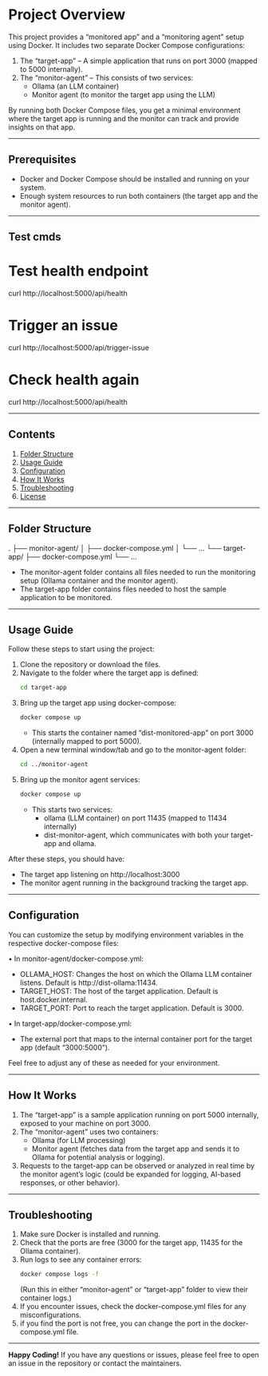 # Project Overview

This project provides a “monitored app” and a “monitoring agent” setup using Docker. It includes two separate Docker Compose configurations:
1. The “target-app” – A simple application that runs on port 3000 (mapped to 5000 internally).
2. The “monitor-agent” – This consists of two services: 
   - Ollama (an LLM container)  
   - Monitor agent (to monitor the target app using the LLM)

By running both Docker Compose files, you get a minimal environment where the target app is running and the monitor can track and provide insights on that app.

---

## Prerequisites

- Docker and Docker Compose should be installed and running on your system.
- Enough system resources to run both containers (the target app and the monitor agent).

---

## Test cmds 
# Test health endpoint
curl http://localhost:5000/api/health

# Trigger an issue
curl http://localhost:5000/api/trigger-issue

# Check health again
curl http://localhost:5000/api/health

---
## Contents

1. [Folder Structure](#folder-structure)  
2. [Usage Guide](#usage-guide)  
3. [Configuration](#configuration)  
4. [How It Works](#how-it-works)  
5. [Troubleshooting](#troubleshooting)  
6. [License](#license)

---

## Folder Structure
.
├── monitor-agent/
│ ├── docker-compose.yml
│ └── ...
└── target-app/
├── docker-compose.yml
└── ...

- The monitor-agent folder contains all files needed to run the monitoring setup (Ollama container and the monitor agent).
- The target-app folder contains files needed to host the sample application to be monitored.

---

## Usage Guide

Follow these steps to start using the project:

1. Clone the repository or download the files.  
2. Navigate to the folder where the target app is defined:
   ```bash
   cd target-app
   ```
3. Bring up the target app using docker-compose:
   ```bash
   docker compose up
   ```
   - This starts the container named “dist-monitored-app” on port 3000 (internally mapped to port 5000).  
4. Open a new terminal window/tab and go to the monitor-agent folder:
   ```bash
   cd ../monitor-agent
   ```
5. Bring up the monitor agent services:
   ```bash
   docker compose up
   ```
   - This starts two services:
     - ollama (LLM container) on port 11435 (mapped to 11434 internally)  
     - dist-monitor-agent, which communicates with both your target-app and ollama.  

After these steps, you should have:
- The target app listening on http://localhost:3000
- The monitor agent running in the background tracking the target app.

---

## Configuration

You can customize the setup by modifying environment variables in the respective docker-compose files:

• In monitor-agent/docker-compose.yml:
- OLLAMA_HOST: Changes the host on which the Ollama LLM container listens. Default is http://dist-ollama:11434.  
- TARGET_HOST: The host of the target application. Default is host.docker.internal.  
- TARGET_PORT: Port to reach the target application. Default is 3000.  

• In target-app/docker-compose.yml:
- The external port that maps to the internal container port for the target app (default “3000:5000”).

Feel free to adjust any of these as needed for your environment.

---

## How It Works

1. The “target-app” is a sample application running on port 5000 internally, exposed to your machine on port 3000.  
2. The “monitor-agent” uses two containers:  
   - Ollama (for LLM processing)  
   - Monitor agent (fetches data from the target app and sends it to Ollama for potential analysis or logging).  
3. Requests to the target-app can be observed or analyzed in real time by the monitor agent’s logic (could be expanded for logging, AI-based responses, or other behavior).

---

## Troubleshooting

1. Make sure Docker is installed and running.  
2. Check that the ports are free (3000 for the target app, 11435 for the Ollama container).  
3. Run logs to see any container errors:  
   ```bash
   docker compose logs -f
   ```
   (Run this in either “monitor-agent” or “target-app” folder to view their container logs.)
4. If you encounter issues, check the docker-compose.yml files for any misconfigurations.
5. if you find the port is not free, you can change the port in the docker-compose.yml file.
---

**Happy Coding!** If you have any questions or issues, please feel free to open an issue in the repository or contact the maintainers.
